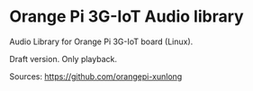 # Orange Pi 3G-IoT Audio library

Audio Library for Orange Pi 3G-IoT board (Linux).

Draft version. Only playback.


Sources: https://github.com/orangepi-xunlong
